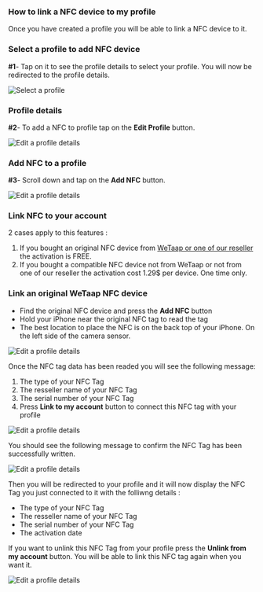 ### **How to link a NFC device to my profile** <a name="link-nfc-to-profile"></a>

Once you have created a profile you will be able to link a NFC device to it.

### **Select a profile to add NFC device** <a name="select-profile"></a>

**#1**- Tap on it to see the profile details to select your profile. You will now be redirected to the profile details.

![Select a profile](../images/tutorials/add-links/add-links-1.jpg)

### **Profile details** <a name="profile-details"></a>

**#2**- To add a NFC to profile tap on the **Edit Profile** button.

![Edit a profile details](../images/tutorials/edit-profile/edit-profile-2.jpg)

### **Add NFC to a profile** <a name="add-nfc-to-profile"></a>

**#3**- Scroll down and tap on the **Add NFC** button.

![Edit a profile details](../images/tutorials/add-nfc/add-nfc-3.jpg)

### **Link NFC to your account** <a name="link-nfc-to-account"></a>

2 cases apply to this features :

1. If you bought an original NFC device from [WeTaap or one of our reseller](https://myname.digital/#buy-nfc-devices) the activation is FREE.
2. If you bought a compatible NFC device not from WeTaap or not from one of our reseller the activation cost 1.29$ per device. One time only.

### **Link an original WeTaap NFC device** <a name="link-original-nfc-device"></a>

- Find the original NFC device and press the **Add NFC** button
- Hold your iPhone near the original NFC tag to read the tag
- The best location to place the NFC is on the back top of your iPhone. On the left side of the camera sensor.

![Edit a profile details](../images/tutorials/add-nfc/add-nfc-4.jpg)

Once the NFC tag data has been readed you will see the following message:

1. The type of your NFC Tag
2. The resseller name of your NFC Tag
3. The serial number of your NFC Tag
4. Press **Link to my account** button to connect this NFC tag with your profile

![Edit a profile details](../images/tutorials/add-nfc/add-nfc-5.jpg)

You should see the following message to confirm the NFC Tag has been successfully written.

![Edit a profile details](../images/tutorials/add-nfc/add-nfc-6.jpg)

Then you will be redirected to your profile and it will now display the NFC Tag you just connected to it with the folliwng details :

- The type of your NFC Tag
- The resseller name of your NFC Tag
- The serial number of your NFC Tag
- The activation date

If you want to unlink this NFC Tag from your profile press the **Unlink from my account** button. You will be able to link this NFC tag again when you want it.

![Edit a profile details](../images/tutorials/add-nfc/add-nfc-7.jpg)





